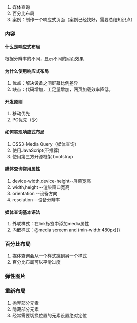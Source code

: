 1. 媒体查询
2. 百分比布局
3. 案例：制作一个响应式页面（案例已经找好，需要总结知识点）

### 内容

#### 什么是响应式布局
根据分辨率的不同，显示不同的网页效果

#### 为什么使用响应式布局
1. 优点：解决设备之间屏幕比例差异
2. 缺点：代码增加，工足量增加，网页加载效率降低。

#### 开发原则
1. 移动优先
2. PC优先（少）

#### 如何实现响应式布局
1. CSS3-Media Query（媒体查询）
2. 使用JavaScript(不推荐)
3. 使用第三方开源框架 bootstrap

#### 媒体查询常用属性
1. device-width,device-height--屏幕宽高
2. width,height --渲染窗口宽高
3. orientation  --设备方向
4. resolution   --设备分辨率

#### 媒体查询基本语法
1. 外联样式：在link标签中添加media属性
2. 内嵌样式：@media screem and (min-width:480px){}

### 百分比布局
1. 媒体查询会从一个样式跳到另一个样式
2. 百分比布局可以平滑过度

### 弹性图片

### 重新布局
1. 抛弃部分元素
2. 隐藏部分元素
3. 经常需要切换位置的元素设置绝对定位


